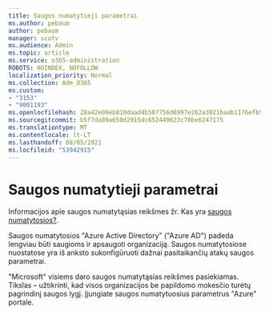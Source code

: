 ```yaml
---
title: Saugos numatytieji parametrai
ms.author: pebaum
author: pebaum
manager: scotv
ms.audience: Admin
ms.topic: article
ms.service: o365-administration
ROBOTS: NOINDEX, NOFOLLOW
localization_priority: Normal
ms.collection: Adm_O365
ms.custom:
- "3153"
- "9001193"
ms.openlocfilehash: 28a42e09eb810daad4b507756d6997e262a3021baab1176efb9050d793c0a05e
ms.sourcegitcommit: b5f7da89a650d2915dc652449623c78be6247175
ms.translationtype: MT
ms.contentlocale: lt-LT
ms.lasthandoff: 08/05/2021
ms.locfileid: "53942915"
---
```

# <a name="security-defaults"></a>Saugos numatytieji parametrai

Informacijos apie saugos numatytąsias reikšmes žr. Kas yra [saugos numatytosios?](https://docs.microsoft.com/azure/active-directory/conditional-access/concept-conditional-access-security-defaults).

Saugos numatytosios "Azure Active Directory" ("Azure AD") padeda lengviau būti saugioms ir apsaugoti organizaciją. Saugos numatytosiose nuostatose yra iš anksto sukonfigūruoti dažnai pasitaikančių atakų saugos parametrai.

"Microsoft" visiems daro saugos numatytąsias reikšmes pasiekiamas. Tikslas – užtikrinti, kad visos organizacijos be papildomo mokesčio turėtų pagrindinį saugos lygį. Įjungiate saugos numatytuosius parametrus "Azure" portale.
